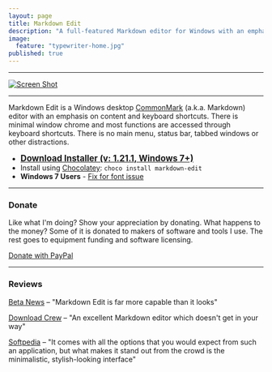 ```yaml
---
layout: page
title: Markdown Edit
description: "A full-featured Markdown editor for Windows with an emphasis on content and keyboard shortcuts"
image: 
  feature: "typewriter-home.jpg"
published: true
---
```


------------------------------------------------------------------------

<div class="screenshot">
<a href="http://i.imgur.com/3zFELBl.png" target="_blank"><img src="http://i.imgur.com/3zFELBl.png" alt="Screen Shot"/></a>
</div>

------------------------------------------------------------------------

Markdown Edit is a Windows desktop [CommonMark] (a.k.a. Markdown) editor
with an emphasis on content and keyboard shortcuts. There is minimal
window chrome and most functions are accessed through keyboard
shortcuts. There is no main menu, status bar, tabbed windows or other
distractions.

-   <a href="{{ site.download }}" style="font-weight:bold; font-size:larger;">Download
    Installer (v: 1.21.1, Windows 7+)</a>
-   Install using [Chocolatey]: `choco install markdown-edit`
-   **Windows 7 Users** - [Fix for font issue]

------------------------------------------------------------------------

### Donate

Like what I'm doing? Show your appreciation by donating. What happens to
the money? Some of it is donated to makers of software and tools I use.
The rest goes to equipment funding and software licensing.

[Donate with PayPal]

------------------------------------------------------------------------

### Reviews

[Beta News] – "Markdown Edit is far more capable than it looks"

[Download Crew] – "An excellent Markdown editor which doesn't get in
your way"

[Softpedia] – "It comes with all the options that you would expect from
such an application, but what makes it stand out from the crowd is the
minimalistic, stylish-looking interface"

  [CommonMark]: http://commonmark.org
  [Chocolatey]: https://chocolatey.org/packages/markdown-edit
  [Fix for font issue]: https://github.com/mike-ward/Markdown-Edit/issues/14
  [Donate with PayPal]: https://www.paypal.com/cgi-bin/webscr?cmd=_s-xclick&hosted_button_id=XGGZ8BEED7R62
  [Beta News]: http://betanews.com/2015/11/16/markdown-edit-is-a-distraction-free-editor-for-windows/
  [Download Crew]: http://www.downloadcrew.com/article/33887-markdown_edit
  [Softpedia]: http://www.softpedia.com/get/Internet/WEB-Design/HTML-Editors/Markdown-Edit.shtml
